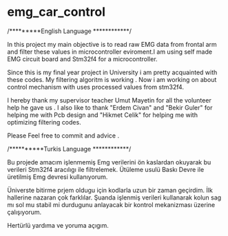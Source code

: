 # emg_car_control

/*********English Language ************/

In this project my main objective is to read raw EMG data from  frontal arm and  filter these values in microcontroller eviroment.I am using self made EMG circuit board and Stm32f4 for a microcontroller. 

Since this is my final year project in University i am pretty  acquainted with these codes. My filtering algoritm is working . Now i am working on about control mechanism with uses processed values from stm32f4. 

I hereby thank my supervisor teacher Umut Mayetin for all the volunteer help he gave us . I also like to thank "Erdem Civan"  and "Bekir Guler" for helping me with Pcb design and "Hikmet Celik" for helping me with optimizing filtering codes. 

Please Feel free to commit and advice .



/**********Turkis Language ************/

Bu projede amacım işlenmemiş Emg verilerini ön kaslardan okuyarak bu verileri Stm32f4 aracılıgı ile filtrelemek. Ütüleme usulü Baskı Devre ile üretilmiş Emg devresi kullanıyorum.

Üniverste bitirme prjem oldugu için kodlarla uzun bir zaman geçirdim. İlk hallerine nazaran çok farklılar. Şuanda işlenmiş verileri kullanarak  kolun sag mı sol mu stabil mi durdugunu anlayacak bir kontrol mekanizması üzerine çalışıyorum. 

Hertürlü yardıma ve yoruma açıgım. 





